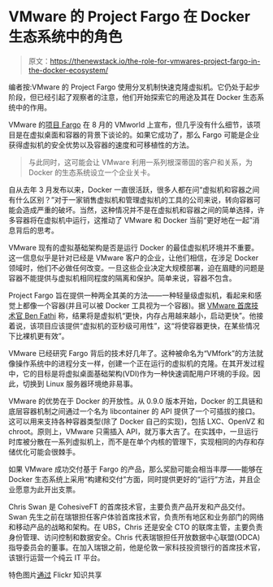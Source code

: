 # VMware 的 Project Fargo 在 Docker 生态系统中的角色

> 原文：<https://thenewstack.io/the-role-for-vmwares-project-fargo-in-the-docker-ecosystem/>

编者按:VMware 的 Project Fargo 使用分叉机制快速克隆虚拟机。它仍处于起步阶段，但已经引起了观察者的注意，他们开始探索它的用途及其在 Docker 生态系统中的作用。

VMware 的[项目 Fargo](http://blogs.vmware.com/cto/vmware-docker-better-together/) 在 8 月的 VMworld 上宣布，但几乎没有什么细节，该项目是在虚拟桌面和容器的背景下谈论的。如果它成功了，那么 Fargo 可能是企业获得虚拟机的安全优势以及容器的速度和可移植性的方法。

> 与此同时，这可能会让 VMware 利用一系列根深蒂固的客户和关系，为 Docker 的生态系统设立一个企业关卡。

自从去年 3 月发布以来，Docker 一直很活跃，很多人都在问“虚拟机和容器之间有什么区别？”对于一家销售虚拟机和管理虚拟机的工具的公司来说，转向容器可能会造成严重的破坏。当然，这种情况并不是在虚拟机和容器之间的简单选择，许多容器将在虚拟机中运行，这推动了 VMware 和 Docker 当前“更好地在一起”消息背后的思考。

VMware 现有的虚拟基础架构是否是运行 Docker 的最佳虚拟机环境并不重要。这一信息似乎是针对已经是 VMware 客户的企业，让他们相信，在涉足 Docker 领域时，他们不必做任何改变。一旦这些企业决定大规模部署，迫在眉睫的问题是容器不能提供与虚拟机相同程度的隔离和保护。简单来说，容器不包含。

Project Fargo 旨在提供一种两全其美的方法——一种轻量级虚拟机，看起来和感觉上都像一个容器(并且可以被 Docker 工具视为一个容器)。据 [VMware 首席技术官 Ben Fathi](https://www.youtube.com/watch?v=hP48ucnPQnY&t=69m30s) 称，结果将是虚拟机“更快，内存占用越来越小，启动更快”。他接着说，该项目应该提供“虚拟机的亚秒级可用性”，这“将使容器更快，在某些情况下比裸机更有效”。

VMware 已经研究 Fargo 背后的技术好几年了。这种被命名为“VMfork”的方法就像操作系统中的进程分支一样，创建一个正在运行的虚拟机的克隆。在其开发过程中，它的目标是将虚拟桌面基础架构(VDI)作为一种快速调配用户环境的手段。因此，切换到 Linux 服务器环境绝非易事。

VMware 的优势在于 Docker 的开放性。从 0.9.0 版本开始，Docker 的工具链和底层容器机制之间通过一个名为 libcontainer 的 API 提供了一个可插拔的接口。这可以用来支持各种容器类型(除了 Docker 自己的实现)，包括 LXC、OpenVZ 和 chroot。原则上，VMware 只需插入 API，就万事大吉了。在实践中，一旦运行时库被分散在一系列虚拟机上，而不是在单个内核的管理下，实现相同的内存和存储优化可能会很棘手。

如果 VMware 成功交付基于 Fargo 的产品，那么奖励可能会相当丰厚——能够在 Docker 生态系统上采用“构建和交付”方面，同时提供更好的“运行”方法，并且企业愿意为此开出支票。

Chris Swan 是 CohesiveFT 的首席技术官，主要负责产品开发和产品交付。Swan 先生之前在瑞银担任客户体验首席技术官，负责所有地区和业务部门的网络和移动产品的战略和架构。在 UBS，Chris 还是安全 CTO 的联席主管，主要负责身份管理、访问控制和数据安全。Chris 代表瑞银担任开放数据中心联盟(ODCA)指导委员会的董事。在加入瑞银之前，他是伦敦一家科技投资银行的首席技术官，该银行运营一个纯云 IT 平台。

特色图片[通过](https://www.flickr.com/photos/hjmediastudios/7883634326/in/photolist-d1DFPL-4nJA8m-d3E2hw-4PifQX-nCM2w1-7VyufJ-7J48A-pkbhk6-d3E24Y-5vFF78-vDJsg-4kDoz-6pGyNi-oLGRfM-5mony4-pkbhsF-pkcXCk-5aKwDN-6FYrTU-okV1om-6RWmna-jj9AUq-86Qp8C-97VeVN-41Hhfs-kPSwsc-kjDsmh-53WShr-kjBEm2-kPRFFB-4UqE9Q-kPTG5Y-jjc5DG-4w9mPV-7z6YYq-5Jjsdp-mKc7Wa-65xDev-DMLmm-4ptLUH-9tDpaU-b9tm3e-9vaFGm-dqRb5r-qmmYM-7Rx9sr-bDfNmb-8K2J1X-4yFRkM-qrCrn) Flickr 知识共享

<svg xmlns:xlink="http://www.w3.org/1999/xlink" viewBox="0 0 68 31" version="1.1"><title>Group</title> <desc>Created with Sketch.</desc></svg>